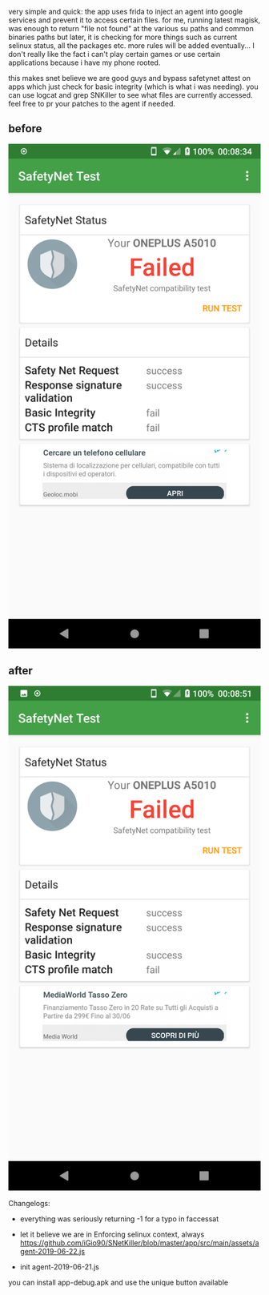 very simple and quick:
the app uses frida to inject an agent into google services and prevent it to access certain files.
for me, running latest magisk, was enough to return "file not found" at the various su paths and common
binaries paths but later, it is checking for more things such as current selinux status, all the packages etc.
more rules will be added eventually... I don't really like the fact i can't play certain games or
use certain applications because i have my phone rooted.

this makes snet believe we are good guys and bypass safetynet attest on apps which just check for basic integrity (which is what i was needing).
you can use logcat and grep SNKiller to see what files are currently accessed.
feel free to pr your patches to the agent if needed.

## before
![Alt text](/screen_before.png?raw=true "Optional Title")

## after
![Alt text](/screen_after.png?raw=true "Optional Title")

Changelogs:
* everything was seriously returning -1 for a typo in faccessat
* let it believe we are in Enforcing selinux context, always
https://github.com/iGio90/SNetKiller/blob/master/app/src/main/assets/agent-2019-06-22.js

* init
agent-2019-06-21.js

you can install app-debug.apk and use the unique button available